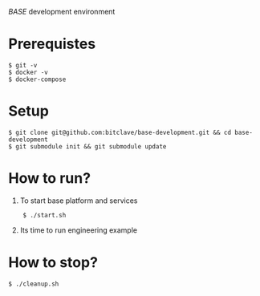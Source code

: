 *BASE* development environment

# Prerequistes

    $ git -v
    $ docker -v
    $ docker-compose

# Setup

    $ git clone git@github.com:bitclave/base-development.git && cd base-development
    $ git submodule init && git submodule update

# How to run?

1. To start base platform and services

```
    $ ./start.sh
```

2. Its time to run engineering example


# How to stop?

    $ ./cleanup.sh
